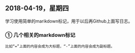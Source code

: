 ## 2018-04-19，星期四
  学习使用简单的marikdown标记，用于以后再Github上面写日志。
### ① 几个相关的markdown标记
    比如“=”上面的内容会成为大标题，“-”上面的内容会成为副标题。
